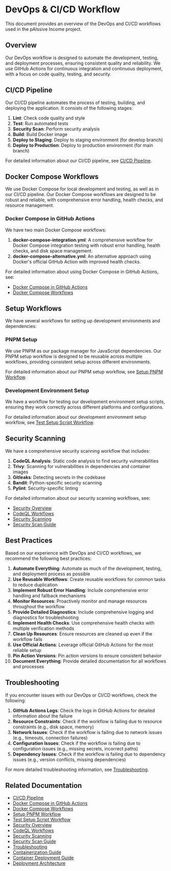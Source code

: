# DevOps & CI/CD Workflow

This document provides an overview of the DevOps and CI/CD workflows used in the pAIssive Income project.

## Overview

Our DevOps workflow is designed to automate the development, testing, and deployment processes, ensuring consistent quality and reliability. We use GitHub Actions for continuous integration and continuous deployment, with a focus on code quality, testing, and security.

## CI/CD Pipeline

Our CI/CD pipeline automates the process of testing, building, and deploying the application. It consists of the following stages:

1. **Lint**: Check code quality and style
2. **Test**: Run automated tests
3. **Security Scan**: Perform security analysis
4. **Build**: Build Docker image
5. **Deploy to Staging**: Deploy to staging environment (for develop branch)
6. **Deploy to Production**: Deploy to production environment (for main branch)

For detailed information about our CI/CD pipeline, see [CI/CD Pipeline](ci_cd_pipeline.md).

## Docker Compose Workflows

We use Docker Compose for local development and testing, as well as in our CI/CD pipeline. Our Docker Compose workflows are designed to be robust and reliable, with comprehensive error handling, health checks, and resource management.

### Docker Compose in GitHub Actions

We have two main Docker Compose workflows:

1. **docker-compose-integration.yml**: A comprehensive workflow for Docker Compose integration testing with robust error handling, health checks, and disk space management.
2. **docker-compose-alternative.yml**: An alternative approach using Docker's official GitHub Action with improved health checks.

For detailed information about using Docker Compose in GitHub Actions, see:
- [Docker Compose in GitHub Actions](github-actions-docker-compose.md)
- [Docker Compose Workflows](docker-compose-workflows.md)

## Setup Workflows

We have several workflows for setting up development environments and dependencies:

### PNPM Setup

We use PNPM as our package manager for JavaScript dependencies. Our PNPM setup workflow is designed to be reusable across multiple workflows, providing consistent setup across different environments.

For detailed information about our PNPM setup workflow, see [Setup PNPM Workflow](ci_cd/setup-pnpm.md).

### Development Environment Setup

We have a workflow for testing our development environment setup scripts, ensuring they work correctly across different platforms and configurations.

For detailed information about our development environment setup workflow, see [Test Setup Script Workflow](ci_cd/test-setup-script.md).

## Security Scanning

We have a comprehensive security scanning workflow that includes:

1. **CodeQL Analysis**: Static code analysis to find security vulnerabilities
2. **Trivy**: Scanning for vulnerabilities in dependencies and container images
3. **Gitleaks**: Detecting secrets in the codebase
4. **Bandit**: Python-specific security scanning
5. **Pylint**: Security-specific linting

For detailed information about our security scanning workflows, see:
- [Security Overview](security.md)
- [CodeQL Workflows](security/codeql_workflows.md)
- [Security Scanning](security_scanning.md)
- [Security Scan Guide](security_scan_guide.md)

## Best Practices

Based on our experience with DevOps and CI/CD workflows, we recommend the following best practices:

1. **Automate Everything**: Automate as much of the development, testing, and deployment process as possible
2. **Use Reusable Workflows**: Create reusable workflows for common tasks to reduce duplication
3. **Implement Robust Error Handling**: Include comprehensive error handling and fallback mechanisms
4. **Monitor Resources**: Proactively monitor and manage resources throughout the workflow
5. **Provide Detailed Diagnostics**: Include comprehensive logging and diagnostics for troubleshooting
6. **Implement Health Checks**: Use comprehensive health checks with multiple verification methods
7. **Clean Up Resources**: Ensure resources are cleaned up even if the workflow fails
8. **Use Official Actions**: Leverage official GitHub Actions for the most reliable setup
9. **Pin Action Versions**: Pin action versions to ensure consistent behavior
10. **Document Everything**: Provide detailed documentation for all workflows and processes

## Troubleshooting

If you encounter issues with our DevOps or CI/CD workflows, check the following:

1. **GitHub Actions Logs**: Check the logs in GitHub Actions for detailed information about the failure
2. **Resource Constraints**: Check if the workflow is failing due to resource constraints (e.g., disk space, memory)
3. **Network Issues**: Check if the workflow is failing due to network issues (e.g., timeouts, connection failures)
4. **Configuration Issues**: Check if the workflow is failing due to configuration issues (e.g., missing secrets, incorrect paths)
5. **Dependency Issues**: Check if the workflow is failing due to dependency issues (e.g., version conflicts, missing dependencies)

For more detailed troubleshooting information, see [Troubleshooting](troubleshooting.md).

## Related Documentation

- [CI/CD Pipeline](ci_cd_pipeline.md)
- [Docker Compose in GitHub Actions](github-actions-docker-compose.md)
- [Docker Compose Workflows](docker-compose-workflows.md)
- [Setup PNPM Workflow](ci_cd/setup-pnpm.md)
- [Test Setup Script Workflow](ci_cd/test-setup-script.md)
- [Security Overview](security.md)
- [CodeQL Workflows](security/codeql_workflows.md)
- [Security Scanning](security_scanning.md)
- [Security Scan Guide](security_scan_guide.md)
- [Troubleshooting](troubleshooting.md)
- [Containerization Guide](containerization.md)
- [Container Deployment Guide](container-deployment.md)
- [Deployment Architecture](deployment-architecture.md)
